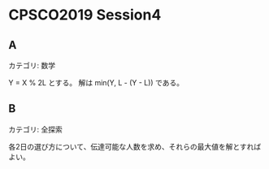 # CPSCO2019 Session4

## A
カテゴリ: 数学

Y = X % 2L とする。
解は min(Y, L - (Y - L)) である。

## B
カテゴリ: 全探索

各2日の選び方について、伝達可能な人数を求め、それらの最大値を解とすればよい。

